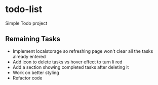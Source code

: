 # todo-list
Simple Todo project

## Remaining Tasks
- Implement localstorage so refreshing page won't clear all the tasks already entered
- Add icon to delete tasks vs hover effect to turn li red
- Add a section showing completed tasks after deleting it
- Work on better styling
- Refactor code